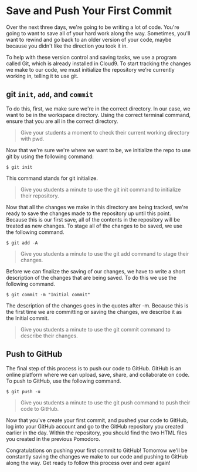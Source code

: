 # Save and Push Your First Commit
Over the next three days, we're going to be writing a lot of code. You're going to want to save all of your hard work along the way. Sometimes, you'll want to rewind and go back to an older version of your code, maybe because you didn't like the direction you took it in.

To help with these version control and saving tasks, we use a program called Git, which is already installed in Cloud9. To start tracking the changes we make to our code, we must initialize the repository we're currently working in, telling it to use git.


## git `init`, `add`, and `commit`
To do this, first, we make sure we're in the correct directory. In our case, we want to be in the workspace directory. Using the correct terminal command, ensure that you are all in the correct directory.

>Give your students a moment to check their current working directory with pwd.

Now that we're sure we're where we want to be, we initialize the repo to use git by using the following command:
```shell
$ git init
```

This command stands for git initialize.

>Give you students a minute to use the git init command to initialize their repository.

Now that all the changes we make in this directory are being tracked, we're ready to save the changes made to the repository up until this point. Because this is our first save, all of the contents in the repository will be treated as new changes. To stage all of the changes to be saved, we use the following command.
```shell
$ git add -A
```

>Give you students a minute to use the git add command to stage their changes.

Before we can finalize the saving of our changes, we have to write a short description of the changes that are being saved. To do this we use the following command.
```shell
$ git commit -m "Initial commit"
```

The description of the changes goes in the quotes after -m. Because this is the first time we are committing or saving the changes, we describe it as the Initial commit.

>Give you students a minute to use the git commit command to describe their changes.


## Push to GitHub
The final step of this process is to push our code to GitHub. GitHub is an online platform where we can upload, save, share, and collaborate on code. To push to GitHub, use the following command.
```shell
$ git push -u
```

>Give you students a minute to use the git push command to push their code to GitHub.

Now that you've create your first commit, and pushed your code to GitHub, log into your GitHub account and go to the GitHub repository you created earlier in the day. Within the repository, you should find the two HTML files you created in the previous Pomodoro.

Congratulations on pushing your first commit to GitHub! Tomorrow we'll be constantly saving the changes we make to our code and pushing to GitHub along the way. Get ready to follow this process over and over again!
